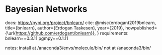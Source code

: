 # Bayesian Networks
docs: https://pypi.org/project/bnlearn/
cite: @misc{erdogant2019bnlearn,
  title={bnlearn},
  author={Erdogan Taskesen},
  year={2019},
  howpublished={\url{https://github.com/erdogant/bnlearn}},
}
requirements:
bnlearn==0.3.11
pgmpy==0.1.11

notes:
install at /anaconda3/envs/molecule/bin/
not at /anaconda3/bin/